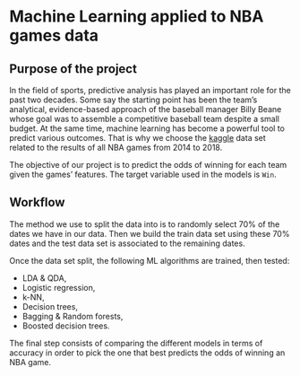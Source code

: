 # Machine Learning applied to NBA games data

## Purpose of the project

In the field of sports, predictive analysis has played an important role for the past two decades. Some say the starting point has been the team’s analytical, evidence-based approach of the baseball manager Billy Beane whose goal was to assemble a competitive baseball team despite a small budget. At the same time, machine learning has become a powerful tool to predict various outcomes. That is why we choose the [kaggle](https://www.kaggle.com/ionaskel/nba-games-stats-from-2014-to-2018) data set related to the results of all NBA games from 2014 to 2018.

The objective of our project is to predict the odds of winning for each team given the games’ features. The target variable used in the models is `Win`.

## Workflow

The method we use to split the data into is to randomly select 70% of the dates we have in our data. Then we build the train data set using these 70% dates and the test data set is associated to the remaining dates.

Once the data set split, the following ML algorithms are trained, then tested:

- LDA & QDA,
- Logistic regression,
- k-NN,
- Decision trees,
- Bagging & Random forests,
- Boosted decision trees.

The final step consists of comparing the different models in terms of accuracy in order to pick the one that best predicts the odds of winning an NBA game.

